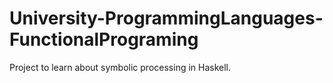 # University-ProgrammingLanguages-FunctionalPrograming
Project to learn about symbolic processing in Haskell.
